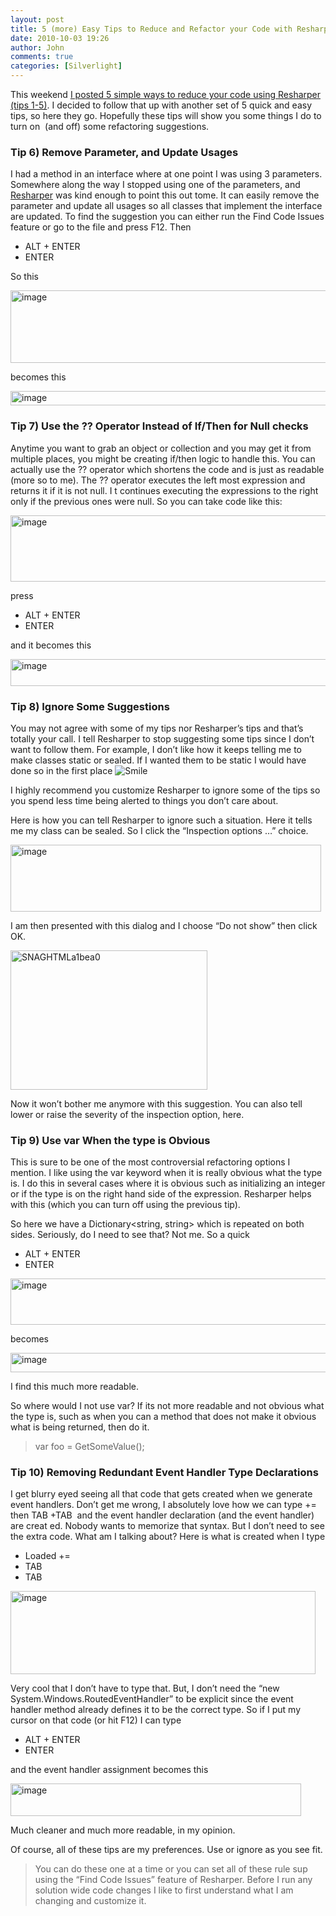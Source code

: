 ```yaml
---
layout: post
title: 5 (more) Easy Tips to Reduce and Refactor your Code with Resharper (Tips 6-10)
date: 2010-10-03 19:26
author: John
comments: true
categories: [Silverlight]
---
```

<p>This weekend <a href="/silverlight/5-easy-tips-to-reduce-and-refactor-your-code-with-resharper/">I posted 5 simple ways to reduce your code using Resharper (tips 1-5)</a>. I decided to follow that up with another set of 5 quick and easy tips, so here they go. Hopefully these tips will show you some things I do to turn on&#160; (and off) some refactoring suggestions.</p>  <h3><font style="font-weight: bold">Tip 6) Remove Parameter, and Update Usages</font></h3>  <p>I had a method in an interface where at one point I was using 3 parameters. Somewhere along the way I stopped using one of the parameters, and <a href="http://www.jetbrains.com/resharper/">Resharper</a> was kind enough to point this out tome. It can easily remove the parameter and update all usages so all classes that implement the interface are updated. To find the suggestion you can either run the Find Code Issues feature or go to the file and press F12. Then</p>  <ul>   <li>ALT + ENTER </li>    <li>ENTER </li> </ul>  <p>So this</p>  <p><a href="http://images.johnpapa.net/wp-content/uploads/files/media/image/Windows-Live-Writer/46b0f1ac47cd_DCF5/image_2.png"><img style="background-image: none; border-right-width: 0px; padding-left: 0px; padding-right: 0px; display: inline; border-top-width: 0px; border-bottom-width: 0px; border-left-width: 0px; padding-top: 0px" title="image" border="0" alt="image" src="http://images.johnpapa.net/wp-content/uploads/files/media/image/Windows-Live-Writer/46b0f1ac47cd_DCF5/image_thumb.png" width="523" height="116" /></a></p>  <p>becomes this</p>  <p><a href="http://images.johnpapa.net/wp-content/uploads/files/media/image/Windows-Live-Writer/46b0f1ac47cd_DCF5/image_4.png"><img style="background-image: none; border-right-width: 0px; padding-left: 0px; padding-right: 0px; display: inline; border-top-width: 0px; border-bottom-width: 0px; border-left-width: 0px; padding-top: 0px" title="image" border="0" alt="image" src="http://images.johnpapa.net/wp-content/uploads/files/media/image/Windows-Live-Writer/46b0f1ac47cd_DCF5/image_thumb_1.png" width="522" height="23" /></a></p>  <h3><font style="font-weight: bold">Tip 7) Use the ?? Operator Instead of If/Then for Null checks</font></h3>  <p>Anytime you want to grab an object or collection and you may get it from multiple places, you might be creating if/then logic to handle this. You can actually use the ?? operator which shortens the code and is just as readable (more so to me). The ?? operator executes the left most expression and returns it if it is not null. I t continues executing the expressions to the right only if the previous ones were null. So you can take code like this:</p>  <ul><!--EndFragment--></ul>  <p><a href="http://images.johnpapa.net/wp-content/uploads/files/media/image/Windows-Live-Writer/46b0f1ac47cd_DCF5/image_6.png"><img style="background-image: none; border-right-width: 0px; padding-left: 0px; padding-right: 0px; display: inline; border-top-width: 0px; border-bottom-width: 0px; border-left-width: 0px; padding-top: 0px" title="image" border="0" alt="image" src="http://images.johnpapa.net/wp-content/uploads/files/media/image/Windows-Live-Writer/46b0f1ac47cd_DCF5/image_thumb_2.png" width="526" height="106" /></a></p>  <p>press </p>  <ul>   <li>ALT + ENTER </li>    <li>ENTER </li> </ul>  <p>and it becomes this</p>  <p><a href="http://images.johnpapa.net/wp-content/uploads/files/media/image/Windows-Live-Writer/46b0f1ac47cd_DCF5/image_8.png"><img style="background-image: none; border-right-width: 0px; padding-left: 0px; padding-right: 0px; display: inline; border-top-width: 0px; border-bottom-width: 0px; border-left-width: 0px; padding-top: 0px" title="image" border="0" alt="image" src="http://images.johnpapa.net/wp-content/uploads/files/media/image/Windows-Live-Writer/46b0f1ac47cd_DCF5/image_thumb_3.png" width="527" height="43" /></a></p>  <h3><font style="font-weight: bold">Tip 8) Ignore Some Suggestions</font></h3>  <p>You may not agree with some of my tips nor Resharper’s tips and that’s totally your call. I tell Resharper to stop suggesting some tips since I don’t want to follow them. For example, I don’t like how it keeps telling me to make classes static or sealed. If I wanted them to be static I would have done so in the first place <img style="border-bottom-style: none; border-right-style: none; border-top-style: none; border-left-style: none" class="wlEmoticon wlEmoticon-smile" alt="Smile" src="http://images.johnpapa.net/wp-content/uploads/files/media/image/Windows-Live-Writer/46b0f1ac47cd_DCF5/wlEmoticon-smile_2.png" /></p>  <p>I highly recommend you customize Resharper to ignore some of the tips so you spend less time being alerted to things you don’t care about.</p>  <p>Here is how you can tell Resharper to ignore such a situation. Here it tells me my class can be sealed. So I click the “Inspection options …” choice.</p>  <p><a href="http://images.johnpapa.net/wp-content/uploads/files/media/image/Windows-Live-Writer/46b0f1ac47cd_DCF5/image_12.png"><img style="background-image: none; border-right-width: 0px; padding-left: 0px; padding-right: 0px; display: inline; border-top-width: 0px; border-bottom-width: 0px; border-left-width: 0px; padding-top: 0px" title="image" border="0" alt="image" src="http://images.johnpapa.net/wp-content/uploads/files/media/image/Windows-Live-Writer/46b0f1ac47cd_DCF5/image_thumb_5.png" width="497" height="107" /></a></p>  <p>I am then presented with this dialog and I choose “Do not show” then click OK.</p>  <p><a href="http://images.johnpapa.net/wp-content/uploads/files/media/image/Windows-Live-Writer/46b0f1ac47cd_DCF5/SNAGHTMLa1bea0.png"><img style="background-image: none; border-right-width: 0px; padding-left: 0px; padding-right: 0px; display: inline; border-top-width: 0px; border-bottom-width: 0px; border-left-width: 0px; padding-top: 0px" title="SNAGHTMLa1bea0" border="0" alt="SNAGHTMLa1bea0" src="http://images.johnpapa.net/wp-content/uploads/files/media/image/Windows-Live-Writer/46b0f1ac47cd_DCF5/SNAGHTMLa1bea0_thumb.png" width="315" height="223" /></a></p>  <p>Now it won’t bother me anymore with this suggestion. You can also tell lower or raise the severity of the inspection option, here.</p>  <h3><font style="font-weight: bold">Tip 9) Use var When the type is Obvious</font></h3>  <p>This is sure to be one of the most controversial refactoring options I mention. I like using the var keyword when it is really obvious what the type is. I do this in several cases where it is obvious such as initializing an integer or if the type is on the right hand side of the expression. Resharper helps with this (which you can turn off using the previous tip).</p>  <p>So here we have a Dictionary&lt;string, string&gt; which is repeated on both sides. Seriously, do I need to see that? Not me. So a quick </p>  <ul>   <li>ALT + ENTER </li>    <li>ENTER </li> </ul>  <p><a href="http://images.johnpapa.net/wp-content/uploads/files/media/image/Windows-Live-Writer/46b0f1ac47cd_DCF5/image_14.png"><img style="background-image: none; border-right-width: 0px; padding-left: 0px; padding-right: 0px; display: inline; border-top-width: 0px; border-bottom-width: 0px; border-left-width: 0px; padding-top: 0px" title="image" border="0" alt="image" src="http://images.johnpapa.net/wp-content/uploads/files/media/image/Windows-Live-Writer/46b0f1ac47cd_DCF5/image_thumb_6.png" width="528" height="74" /></a></p>  <p>becomes</p>  <p><a href="http://images.johnpapa.net/wp-content/uploads/files/media/image/Windows-Live-Writer/46b0f1ac47cd_DCF5/image_16.png"><img style="background-image: none; border-right-width: 0px; padding-left: 0px; padding-right: 0px; display: inline; border-top-width: 0px; border-bottom-width: 0px; border-left-width: 0px; padding-top: 0px" title="image" border="0" alt="image" src="http://images.johnpapa.net/wp-content/uploads/files/media/image/Windows-Live-Writer/46b0f1ac47cd_DCF5/image_thumb_7.png" width="511" height="31" /></a></p>  <p>I find this much more readable. </p>  <p>So where would I not use var? If its not more readable and not obvious what the type is, such as when you can a method that does not make it obvious what is being returned, then do it.</p>  <blockquote>   <p>var foo = GetSomeValue();</p> </blockquote>  <h3><font style="font-weight: bold">Tip 10) Removing Redundant Event Handler Type Declarations</font></h3>  <p>I get blurry eyed seeing all that code that gets created when we generate event handlers. Don’t get me wrong, I absolutely love how we can type +=&#160; then TAB +TAB&#160; and the event handler declaration (and the event handler) are creat
ed. Nobody wants to memorize that syntax. But I don’t need to see the extra code. What am I talking about? Here is what is created when I type </p>  <ul>   <li>Loaded += </li>    <li>TAB </li>    <li>TAB </li> </ul>  <p><a href="http://images.johnpapa.net/wp-content/uploads/files/media/image/Windows-Live-Writer/46b0f1ac47cd_DCF5/image_18.png"><img style="background-image: none; border-right-width: 0px; padding-left: 0px; padding-right: 0px; display: inline; border-top-width: 0px; border-bottom-width: 0px; border-left-width: 0px; padding-top: 0px" title="image" border="0" alt="image" src="http://images.johnpapa.net/wp-content/uploads/files/media/image/Windows-Live-Writer/46b0f1ac47cd_DCF5/image_thumb_8.png" width="488" height="133" /></a></p>  <p>Very cool that I don’t have to type that. But, I don’t need the “new System.Windows.RoutedEventHandler” to be explicit since the event handler method already defines it to be the correct type. So if I put my cursor on that code (or hit F12) I can type </p>  <ul>   <li>ALT + ENTER </li>    <li>ENTER </li> </ul>  <p>and the event handler assignment becomes this</p>  <p><a href="http://images.johnpapa.net/wp-content/uploads/files/media/image/Windows-Live-Writer/46b0f1ac47cd_DCF5/image_20.png"><img style="background-image: none; border-right-width: 0px; padding-left: 0px; padding-right: 0px; display: inline; border-top-width: 0px; border-bottom-width: 0px; border-left-width: 0px; padding-top: 0px" title="image" border="0" alt="image" src="http://images.johnpapa.net/wp-content/uploads/files/media/image/Windows-Live-Writer/46b0f1ac47cd_DCF5/image_thumb_9.png" width="465" height="52" /></a></p>  <p>Much cleaner and much more readable, in my opinion.</p>  <p>Of course, all of these tips are my preferences. Use or ignore as you see fit.</p>  <blockquote>   <p>You can do these one at a time or you can set all of these rule sup using the “Find Code Issues” feature of Resharper. Before I run any solution wide code changes I like to first understand what I am changing and customize it. </p></blockquote>

